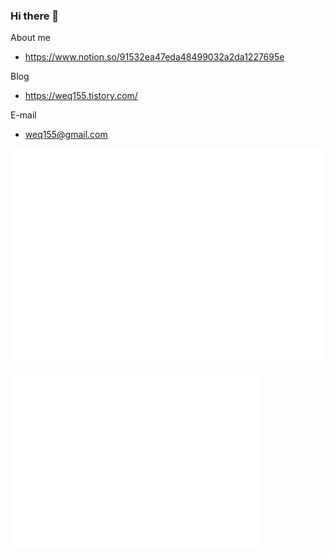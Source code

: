 ### Hi there 👋

About me
  - https://www.notion.so/91532ea47eda48499032a2da1227695e
 
Blog
  - https://weq155.tistory.com/
  
E-mail
  - weq155@gmail.com

![Metrics](/github-metrics.svg) 
  
  <img align="center" src="/github-metrics.svg" alt="Metrics" width="400">
<!--
**Junseokee/Junseokee** is a ✨ _special_ ✨ repository because its `README.md` (this file) appears on your GitHub profile.

Here are some ideas to get you started:

- 🔭 I’m currently working on ...
- 🌱 I’m currently learning ...
- 👯 I’m looking to collaborate on ...
- 🤔 I’m looking for help with ...
- 💬 Ask me about ...
- 📫 How to reach me: ...
- 😄 Pronouns: ...
- ⚡ Fun fact: ...
-->
